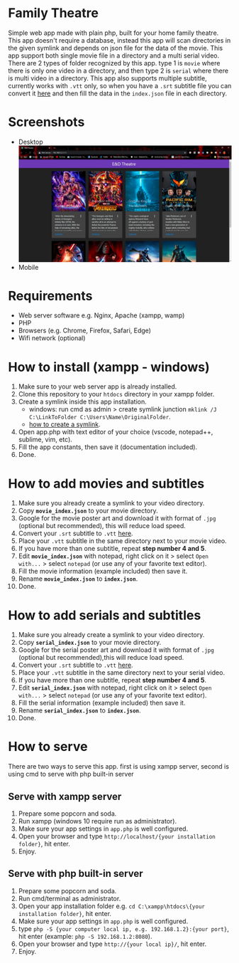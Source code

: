 # Family Theatre
 Simple web app made with plain php, built for your home family theatre.
 This app doesn't require a database, instead this app will scan directories in the given symlink and depends on json file for the data of the movie. This app support both single movie file in a directory and a multi serial video.
 There are 2 types of folder recognized by this app. type 1 is `movie` where there is only one video in a directory, and then type 2 is `serial` where there is multi video in a directory. This app also supports multiple subtitle, currently works with `.vtt` only, so when you have a `.srt` subtitle file you can convert it [here](https://subtitletools.com/convert-to-vtt-online) and then fill the data in the `index.json` file in each directory.

# Screenshots
- Desktop
![desktop](https://github.com/diolan12/family-theatre/raw/main/res/Screenshot%202021-03-01%20090941.jpg)
- Mobile

# Requirements
- Web server software e.g. Nginx, Apache (xampp, wamp)
- PHP
- Browsers (e.g. Chrome, Firefox, Safari, Edge)
- Wifi network (optional)

# How to install (xampp - windows)
1. Make sure to your web server app is already installed.
2. Clone this repository to your `htdocs` directory in your xampp folder.
3. Create a symlink inside this app installation.
    - windows: run cmd as admin > create symlink junction `mklink /J C:\LinkToFolder C:\Users\Name\OriginalFolder`.
    - [how to create a symlink](https://www.howtogeek.com/howto/16226/complete-guide-to-symbolic-links-symlinks-on-windows-or-linux/).
4. Open app.php with text editor of your choice (vscode, notepad++, sublime, vim, etc).
5. Fill the app constants, then save it (documentation included).
6. Done.

# How to add movies and subtitles
1. Make sure you already create a symlink to your video directory.
2. Copy **`movie_index.json`** to your movie directory.
3. Google for the movie poster art and download it with format of `.jpg` (optional but recommended), this will reduce load speed.
4. Convert your `.srt` subtitle to `.vtt` [here](https://subtitletools.com/convert-to-vtt-online).
5. Place your `.vtt` subtitle in the same directory next to your movie video.
6. If you have more than one subtitle, repeat **step number 4 and 5**.
7. Edit **`movie_index.json`** with notepad, right click on it > select `Open with...` > select `notepad` (or use any of your favorite text editor).
8. Fill the movie information (example included) then save it.
9. Rename **`movie_index.json`** to **`index.json`**.
10. Done.

# How to add serials and subtitles
1. Make sure you already create a symlink to your video directory.
2. Copy **`serial_index.json`** to your movie directory.
3. Google for the serial poster art and download it with format of `.jpg` (optional but recommended),this will reduce load speed.
4. Convert your `.srt` subtitle to `.vtt` [here](https://subtitletools.com/convert-to-vtt-online).
5. Place your `.vtt` subtitle in the same directory next to your serial video.
6. If you have more than one subtitle, repeat **step number 4 and 5**.
7. Edit **`serial_index.json`** with notepad, right click on it > select `Open with...` > select `notepad` (or use any of your favorite text editor).
8. Fill the serial information (example included) then save it.
9. Rename **`serial_index.json`** to **`index.json`**.
10. Done.

# How to serve
There are two ways to serve this app. first is using xampp server, second is using cmd to serve with php built-in server
## Serve with xampp server
1. Prepare some popcorn and soda.
2. Run xampp (windows 10 require run as administrator).
3. Make sure your app settings in `app.php` is well configured.
4. Open your browser and type `http://localhost/{your installation folder}`, hit enter.
5. Enjoy.

## Serve with php built-in server
1. Prepare some popcorn and soda.
2. Run cmd/terminal as administrator.
3. Open your app installation folder e.g. `cd C:\xampp\htdocs\{your installation folder}`, hit enter.
4. Make sure your app settings in `app.php` is well configured.
5. type `php -S {your computer local ip, e.g. 192.168.1.2}:{your port}`, hit enter (example: `php -S 192.168.1.2:8080`).
6. Open your browser and type `http://{your local ip}/`, hit enter.
7. Enjoy.

